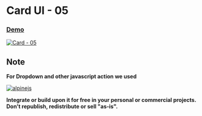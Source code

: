 **Card UI - 05**
=========

### [Demo](https://dropways.github.io/card-ui/cards/card-05)

[![Card - 05](https://github-production-user-asset-6210df.s3.amazonaws.com/38377336/250366171-fc0237cd-1574-4386-a64f-bed714a85e40.jpg)](https://dropways.github.io/card-ui/cards/card-05/)

## Note
**For Dropdown and other javascript action we used**

[![alpinejs](https://github-production-user-asset-6210df.s3.amazonaws.com/38377336/250278992-60746a40-ffc9-48fc-a6bb-3a7e8e92903f.svg)](https://alpinejs.dev/)

**Integrate or build upon it for free in your personal or commercial projects. Don't republish, redistribute or sell "as-is".** 
